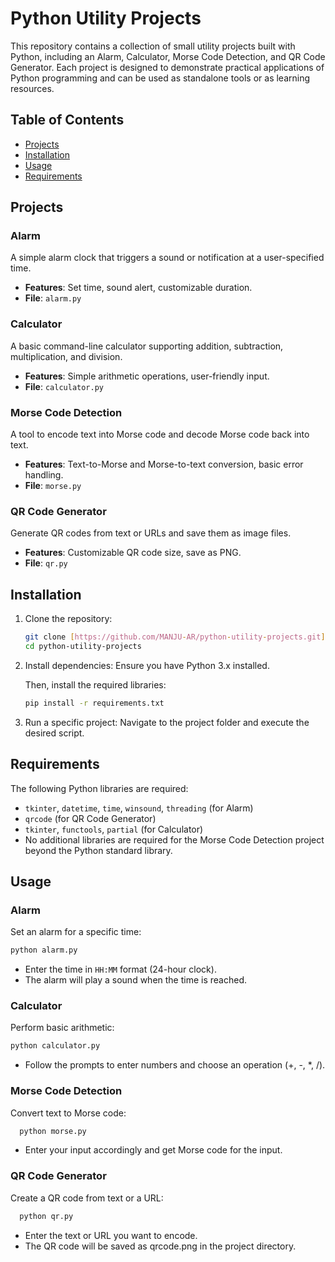 # Python Utility Projects

This repository contains a collection of small utility projects built with Python, including an Alarm, Calculator, Morse Code Detection, and QR Code Generator.  Each project is designed to demonstrate practical applications of Python programming and can be used as standalone tools or as learning resources.

## Table of Contents

* [Projects](#projects)
* [Installation](#installation)
* [Usage](#usage)
* [Requirements](#requirements)

## Projects

### Alarm

A simple alarm clock that triggers a sound or notification at a user-specified time. 

* **Features**: Set time, sound alert, customizable duration.
* **File**: `alarm.py`

### Calculator

A basic command-line calculator supporting addition, subtraction, multiplication, and division.

* **Features**: Simple arithmetic operations, user-friendly input. 
* **File**: `calculator.py`

### Morse Code Detection

A tool to encode text into Morse code and decode Morse code back into text. 

* **Features**: Text-to-Morse and Morse-to-text conversion, basic error handling. 
* **File**: `morse.py`

### QR Code Generator

Generate QR codes from text or URLs and save them as image files.

* **Features**: Customizable QR code size, save as PNG. 
* **File**: `qr.py`

## Installation

1.  Clone the repository:

    ```bash
    git clone [https://github.com/MANJU-AR/python-utility-projects.git](https://github.com/MANJU-AR/python-utility-projects.git)
    cd python-utility-projects
    ```
2.  Install dependencies: Ensure you have Python 3.x installed. 

    Then, install the required libraries:

    ```bash
    pip install -r requirements.txt
    ```
3.  Run a specific project: Navigate to the project folder and execute the desired script.

## Requirements

The following Python libraries are required:

* `tkinter`, `datetime`, `time`, `winsound`, `threading` (for Alarm)
* `qrcode` (for QR Code Generator) 
* `tkinter`, `functools`, `partial` (for Calculator) 
* No additional libraries are required for the Morse Code Detection project beyond the Python standard library.

## Usage

### Alarm

Set an alarm for a specific time:
```bash
python alarm.py
```
- Enter the time in `HH:MM` format (24-hour clock).
- The alarm will play a sound when the time is reached.

### Calculator
Perform basic arithmetic:

```bash
python calculator.py
```
- Follow the prompts to enter numbers and choose an operation (+, -, *, /).

### Morse Code Detection
Convert text to Morse code:
```bash
  python morse.py
```
- Enter your input accordingly and get Morse code for the input.

### QR Code Generator
Create a QR code from text or a URL:
```bash
  python qr.py
```
- Enter the text or URL you want to encode.
- The QR code will be saved as qrcode.png in the project directory.
